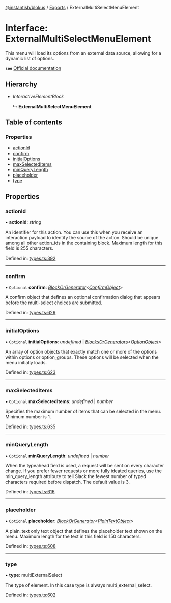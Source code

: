[@instantish/blokus](../README.md) / [Exports](../modules.md) / ExternalMultiSelectMenuElement

# Interface: ExternalMultiSelectMenuElement

This menu will load its options from an external data source, allowing for
a dynamic list of options.

**`see`** [Official documentation](https://api.slack.com/reference/block-kit/block-elements#external_multi_select)

## Hierarchy

* *InteractiveElementBlock*

  ↳ **ExternalMultiSelectMenuElement**

## Table of contents

### Properties

- [actionId](externalmultiselectmenuelement.md#actionid)
- [confirm](externalmultiselectmenuelement.md#confirm)
- [initialOptions](externalmultiselectmenuelement.md#initialoptions)
- [maxSelectedItems](externalmultiselectmenuelement.md#maxselecteditems)
- [minQueryLength](externalmultiselectmenuelement.md#minquerylength)
- [placeholder](externalmultiselectmenuelement.md#placeholder)
- [type](externalmultiselectmenuelement.md#type)

## Properties

### actionId

• **actionId**: *string*

An identifier for this action. You can use this when you receive an
interaction payload to identify the source of the action. Should be unique
among all other action_ids in the containing block. Maximum length for
this field is 255 characters.

Defined in: [types.ts:392](https://github.com/instantish/blokus/blob/8b8e846/src/types.ts#L392)

___

### confirm

• `Optional` **confirm**: [*BlockOrGenerator*](../modules.md#blockorgenerator)<[*ConfirmObject*](confirmobject.md)\>

A confirm object that defines an optional confirmation dialog that appears
before the multi-select choices are submitted.

Defined in: [types.ts:629](https://github.com/instantish/blokus/blob/8b8e846/src/types.ts#L629)

___

### initialOptions

• `Optional` **initialOptions**: *undefined* \| [*BlocksOrGenerators*](../modules.md#blocksorgenerators)<[*OptionObject*](optionobject.md)\>

An array of option objects that exactly match one or more of the options
within options or option_groups. These options will be selected when the
menu initially loads.

Defined in: [types.ts:623](https://github.com/instantish/blokus/blob/8b8e846/src/types.ts#L623)

___

### maxSelectedItems

• `Optional` **maxSelectedItems**: *undefined* \| *number*

Specifies the maximum number of items that can be selected in the menu.
Minimum number is 1.

Defined in: [types.ts:635](https://github.com/instantish/blokus/blob/8b8e846/src/types.ts#L635)

___

### minQueryLength

• `Optional` **minQueryLength**: *undefined* \| *number*

When the typeahead field is used, a request will be sent on every character
change. If you prefer fewer requests or more fully ideated queries, use the
min_query_length attribute to tell Slack the fewest number of typed
characters required before dispatch. The default value is 3.

Defined in: [types.ts:616](https://github.com/instantish/blokus/blob/8b8e846/src/types.ts#L616)

___

### placeholder

• `Optional` **placeholder**: [*BlockOrGenerator*](../modules.md#blockorgenerator)<[*PlainTextObject*](plaintextobject.md)\>

A plain_text only text object that defines the placeholder text shown on
the menu. Maximum length for the text in this field is 150 characters.

Defined in: [types.ts:608](https://github.com/instantish/blokus/blob/8b8e846/src/types.ts#L608)

___

### type

• **type**: multiExternalSelect

The type of element. In this case type is always multi_external_select.

Defined in: [types.ts:602](https://github.com/instantish/blokus/blob/8b8e846/src/types.ts#L602)
